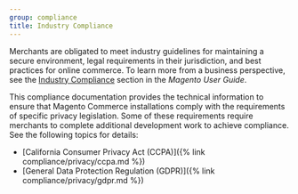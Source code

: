 ```yaml
---
group: compliance
title: Industry Compliance
---
```


Merchants are obligated to meet industry guidelines for maintaining a secure environment, legal requirements in their jurisdiction, and best practices for online commerce. To learn more from a business perspective, see the [Industry Compliance](https://docs.magento.com/m2/ee/user_guide/stores/compliance-industry.html) section in the _Magento User Guide_.

This compliance documentation provides the technical information to ensure that Magento Commerce installations comply with the requirements of specific privacy legislation. Some of these requirements require merchants to complete additional development work to achieve compliance. See the following topics for details:

-  [California Consumer Privacy Act (CCPA)]({% link compliance/privacy/ccpa.md %})
-  [General Data Protection Regulation (GDPR)]({% link compliance/privacy/gdpr.md %})
